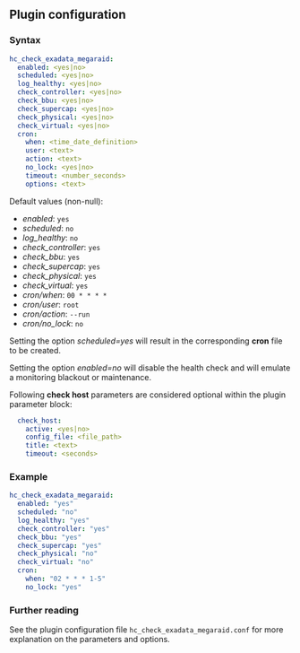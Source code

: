 ## Plugin configuration

### Syntax

```yaml
hc_check_exadata_megaraid:
  enabled: <yes|no>
  scheduled: <yes|no>
  log_healthy: <yes|no>
  check_controller: <yes|no>
  check_bbu: <yes|no>
  check_supercap: <yes|no>
  check_physical: <yes|no>
  check_virtual: <yes|no>
  cron:
    when: <time_date_definition>
    user: <text>
    action: <text>
    no_lock: <yes|no>
    timeout: <number_seconds>
    options: <text>  
```

Default values (non-null):
* *enabled*: `yes`
* *scheduled*: `no`
* *log_healthy*: `no`
* *check_controller*: `yes`
* *check_bbu*: `yes`
* *check_supercap*: `yes`
* *check_physical*: `yes`
* *check_virtual*: `yes`
* *cron/when*: `00 * * * *`
* *cron/user*: `root`
* *cron/action*: `--run`
* *cron/no_lock*: `no`

Setting the option *scheduled=yes* will result in the corresponding **cron** file to be created.

Setting the option *enabled=no* will disable the health check and will emulate a monitoring blackout or maintenance.

Following **check host** parameters are considered optional within the plugin parameter block:

```yaml
  check_host:
    active: <yes|no>
    config_file: <file_path>
    title: <text>
    timeout: <seconds>
```

### Example

```yaml
hc_check_exadata_megaraid:
  enabled: "yes"
  scheduled: "no"
  log_healthy: "yes"
  check_controller: "yes"
  check_bbu: "yes"
  check_supercap: "yes"
  check_physical: "no"
  check_virtual: "no"
  cron:
    when: "02 * * * 1-5"
    no_lock: "yes"
```

### Further reading

See the plugin configuration file `hc_check_exadata_megaraid.conf` for more explanation on the parameters and options.
